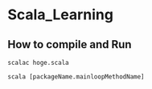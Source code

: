 # Scala_Learning

## How to compile and Run
`scalac hoge.scala`  

`scala [packageName.mainloopMethodName]`
